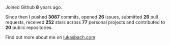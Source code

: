 Joined Github **8** years ago.

Since then I pushed **3087** commits, opened **26** issues, submitted **26** pull requests, received **252** stars across **77** personal projects and contributed to **20** public repositories.

Find out more about me on [lukasbach.com](https://lukasbach.com)
